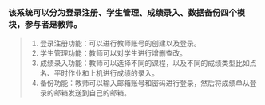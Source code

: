 ### 该系统可以分为登录注册、学生管理、成绩录入、数据备份四个模块，参与者是教师。
> 1. 登录注册功能：可以进行教师账号的创建以及登录。
> 2. 学生管理功能：教师可以对学生进行增删查改。
> 3. 成绩录入功能：教师可以选择不同的课程，以及不同的成绩类型比如点名、平时作业和上机进行成绩的录入。
> 4. 备份功能：教师可以输入邮箱账号和密码进行登录，然后将成绩单从登录的邮箱发送到自己的邮箱。
